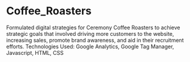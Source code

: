 # Coffee_Roasters
Formulated digital strategies for Ceremony Coffee Roasters to achieve strategic goals that involved driving more customers to the website, increasing sales, promote brand awareness, and aid in their recruitment efforts.
Technologies Used: Google Analytics, Google Tag Manager, Javascript, HTML, CSS
